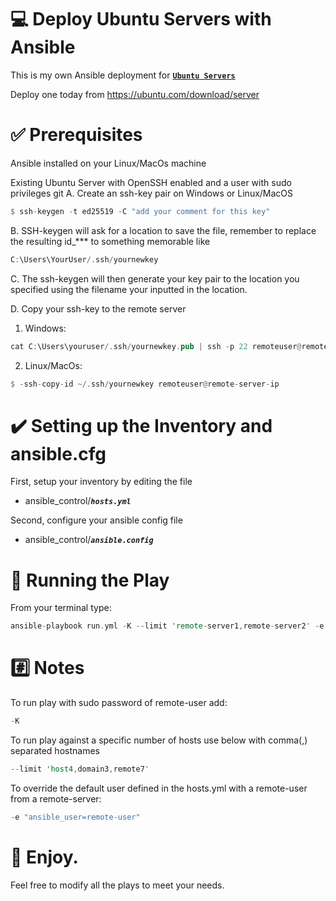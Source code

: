 # :computer: Deploy Ubuntu Servers with Ansible

This is my own Ansible deployment for <strong><ins>`Ubuntu Servers`</ins></strong>

Deploy one today from https://ubuntu.com/download/server

# :white_check_mark: Prerequisites 

Ansible installed on your Linux/MacOs machine

Existing Ubuntu Server with OpenSSH enabled and a user with sudo privileges
git
   A. Create an ssh-key pair on Windows or Linux/MacOS

```rust
$ ssh-keygen -t ed25519 -C "add your comment for this key"
```

   B. SSH-keygen will ask for a location to save the file, remember to replace the resulting id_*** to something memorable like

```rust
C:\Users\YourUser/.ssh/yournewkey
```

   C. The ssh-keygen will then generate your key pair to the location you specified using the filename your inputted in the location.

   D. Copy your ssh-key to the remote server

1. Windows:

```rust
cat C:\Users\youruser/.ssh/yournewkey.pub | ssh -p 22 remoteuser@remote-server-ip "mkdir -p ~/.ssh && cat >> ~/.ssh/authorized_keys" 
```
2. Linux/MacOs:

```rust
$ -ssh-copy-id ~/.ssh/yournewkey remoteuser@remote-server-ip
```

# :heavy_check_mark: Setting up the Inventory and ansible.cfg 

First, setup your inventory by editing the file

  * ansible_control/<strong>*`hosts.yml`*</strong>

Second, configure your ansible config file
  
  * ansible_control/<strong>*`ansible.config`*</strong>

# :running: Running the Play 

From your terminal type:

```rust
ansible-playbook run.yml -K --limit 'remote-server1,remote-server2' -e 'ansible_user=remoteuser'
```

# :hash: Notes 

To run play with sudo password of remote-user add:

```rust
-K
```

To run play against a specific number of hosts use below  with comma(,) separated  hostnames

```rust
--limit 'host4,domain3,remote7'
```

To override the default user defined in the hosts.yml with a remote-user from a remote-server:

```rust
-e "ansible_user=remote-user"
```

# :beers: Enjoy.

Feel free to modify all the plays to meet your needs.